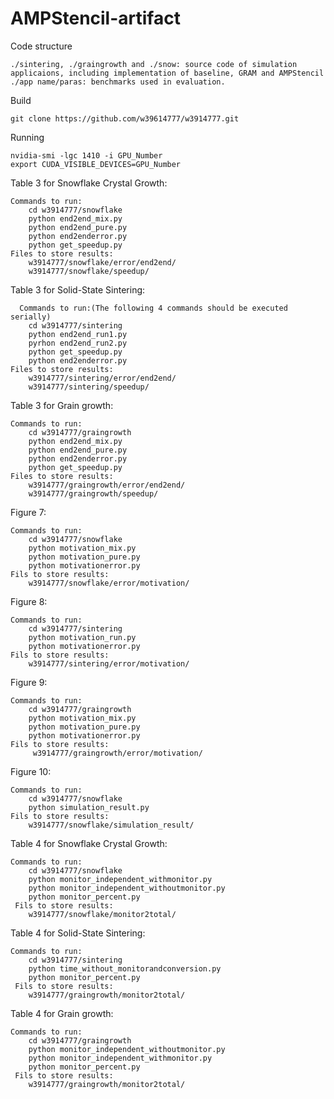 # AMPStencil-artifact

Code structure

    ./sintering, ./graingrowth and ./snow: source code of simulation applicaions, including implementation of baseline, GRAM and AMPStencil
    ./app name/paras: benchmarks used in evaluation.

Build

    git clone https://github.com/w39614777/w3914777.git
    
    
Running    
    
    nvidia-smi -lgc 1410 -i GPU_Number
    export CUDA_VISIBLE_DEVICES=GPU_Number
    
Table 3 for Snowflake Crystal Growth:

    Commands to run:
        cd w3914777/snowflake
        python end2end_mix.py
        python end2end_pure.py
        python end2enderror.py
        python get_speedup.py
    Files to store results:
        w3914777/snowflake/error/end2end/
        w3914777/snowflake/speedup/
        
        
Table 3 for Solid-State Sintering:

      Commands to run:(The following 4 commands should be executed serially)
        cd w3914777/sintering
        python end2end_run1.py
        pyrhon end2end_run2.py 
        python get_speedup.py 
        python end2enderror.py 
    Files to store results:
        w3914777/sintering/error/end2end/
        w3914777/sintering/speedup/
        
        
Table 3 for Grain growth:

    Commands to run:
        cd w3914777/graingrowth
        python end2end_mix.py
        python end2end_pure.py
        python end2enderror.py
        python get_speedup.py
    Files to store results:
        w3914777/graingrowth/error/end2end/
        w3914777/graingrowth/speedup/
        
        
Figure 7:

    Commands to run:
        cd w3914777/snowflake
        python motivation_mix.py 
        python motivation_pure.py
        python motivationerror.py
    Fils to store results:
        w3914777/snowflake/error/motivation/
        
        
Figure 8:

    Commands to run:
        cd w3914777/sintering
        python motivation_run.py 
        python motivationerror.py
    Fils to store results:
        w3914777/sintering/error/motivation/
        
        
Figure 9:

    Commands to run:
        cd w3914777/graingrowth
        python motivation_mix.py 
        python motivation_pure.py
        python motivationerror.py
    Fils to store results:
         w3914777/graingrowth/error/motivation/
         
         
Figure 10:

    Commands to run:
        cd w3914777/snowflake
        python simulation_result.py
    Fils to store results:
        w3914777/snowflake/simulation_result/
        
        
Table 4 for Snowflake Crystal Growth:

    Commands to run:
        cd w3914777/snowflake
        python monitor_independent_withmonitor.py
        python monitor_independent_withoutmonitor.py
        python monitor_percent.py
     Fils to store results:
        w3914777/snowflake/monitor2total/
        
        
Table 4 for Solid-State Sintering:

    Commands to run: 
        cd w3914777/sintering
        python time_without_monitorandconversion.py
        python monitor_percent.py 
     Fils to store results:
        w3914777/graingrowth/monitor2total/  
        
        
Table 4 for Grain growth:

    Commands to run:
        cd w3914777/graingrowth
        python monitor_independent_withoutmonitor.py
        python monitor_independent_withmonitor.py 
        python monitor_percent.py 
     Fils to store results:
        w3914777/graingrowth/monitor2total/       
 
